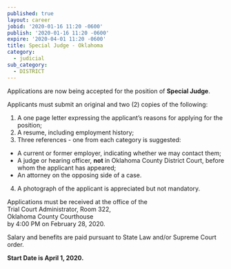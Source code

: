 ```yaml
---
published: true
layout: career
jobid: '2020-01-16 11:20 -0600'
publish: '2020-01-16 11:20 -0600'
expire: '2020-04-01 11:20 -0600'
title: Special Judge - Oklahoma
category:
  - judicial
sub_category:
  - DISTRICT
---
```

Applications are now being accepted for the position of **Special Judge**. 

Applicants must submit an original and two (2) copies of the following:

1. A one page letter expressing the applicant’s reasons for applying for the position;
2. A resume, including employment history;
3. Three references - one from each category is suggested: 
 - A current or former employer, indicating whether we may contact them;
 - A judge or hearing officer, **not** in Oklahoma County District Court, before whom the applicant has appeared;
 - An attorney on the opposing side of a case.
4. A photograph of the applicant is appreciated but not mandatory. 

Applications must be received at the office of the  
Trial Court Administrator, Room 322,   
Oklahoma County Courthouse  
by 4:00 PM on February 28, 2020.

Salary and benefits are paid pursuant to State Law and/or Supreme Court order.

**Start Date is April 1, 2020.**